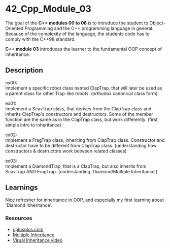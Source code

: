 # 42_Cpp_Module_03

The goal of the **C++ modules 00 to 08** is to introduce the student to Object-Oriented Programming and the C++ programming language in general.
Because of the complexity of the language, the students code has to comply with the C++98 standard.

**C++ module 03** introduces the learner to the fundamental OOP concept of inheritance.

## Description

ex00:  
Implement a specific robot class named ClapTrap, that will later be used as a parent class for other Trap-like robots.
(orthodox canonical class form)

ex01:  
Implement a ScavTrap class, that derives from the ClapTrap class and inherits ClapTrap's constructors and destructors. Some of the member function are the same as in the ClapTrap class, but work differently.
(first, simple intro to inheritance)

ex02:  
Implement a FragTrap class, inheriting from ClapTrap class. Constructor and destructor have to be different from ClapTrap class.
(understanding how constructors & destructors work between related classes)

ex03:  
Implement a DiamondTrap, that is a ClapTrap, but also inherits from ScavTrap AND FragTrap. 
(understanding 'Diamond/Multiple Inheritance')

## Learnings

Nice refresher for inheritance in OOP, and especially my first learning about 'Diamond Inheritance'.

### Resources

* [cplusplus.com](http://www.cplusplus.com/)
* [Multiple Inheritance](https://www.cprogramming.com/tutorial/multiple_inheritance.html)
* [Virual Inheritance video](https://www.youtube.com/watch?v=vZPkYvsqQxQ)

